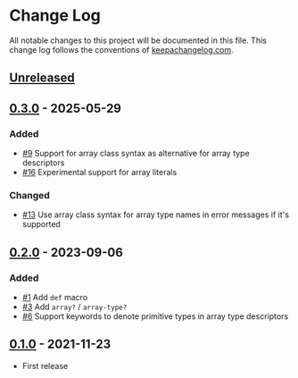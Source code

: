 # Change Log
All notable changes to this project will be documented in this file. This change log follows the conventions of [keepachangelog.com](http://keepachangelog.com/).

## [Unreleased]

## [0.3.0] - 2025-05-29
### Added
- [#9](https://github.com/athos/sweet-array/pull/9) Support for array class syntax as alternative for array type descriptors
- [#16](https://github.com/athos/sweet-array/pull/16) Experimental support for array literals
### Changed
- [#13](https://github.com/athos/sweet-array/pull/13) Use array class syntax for array type names in error messages if it's supported

## [0.2.0] - 2023-09-06
### Added
- [#1](https://github.com/athos/sweet-array/pull/1) Add `def` macro
- [#3](https://github.com/athos/sweet-array/pull/3) Add `array?` / `array-type?`
- [#6](https://github.com/athos/sweet-array/pull/6) Support keywords to denote primitive types in array type descriptors

## [0.1.0] - 2021-11-23
- First release

[Unreleased]: https://github.com/athos/sweet-array/compare/0.3.0...HEAD
[0.3.0]: https://github.com/athos/sweet-array/compare/0.2.0...0.3.0
[0.2.0]: https://github.com/athos/sweet-array/compare/0.1.0...0.2.0
[0.1.0]: https://github.com/athos/sweet-array/releases/tag/0.1.0
